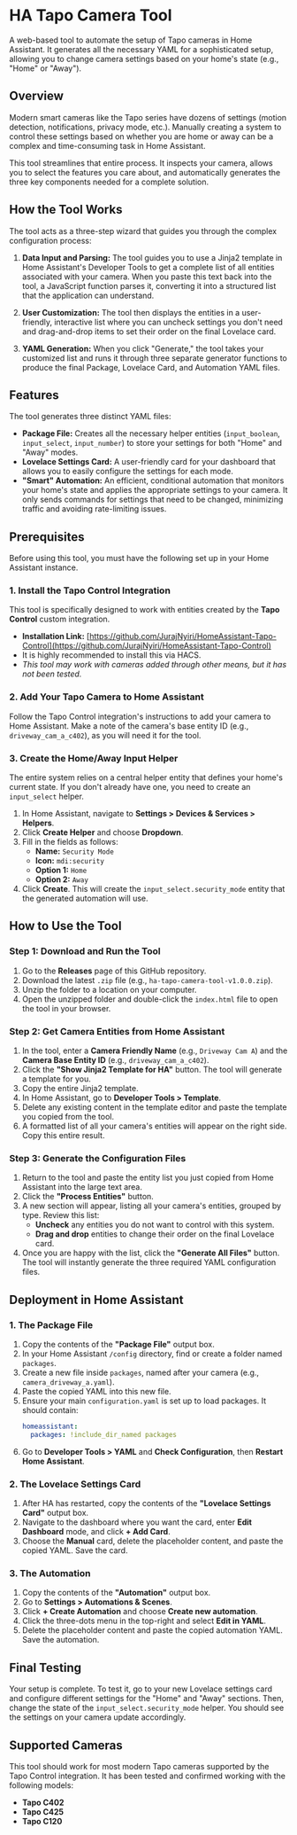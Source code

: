 # HA Tapo Camera Tool

A web-based tool to automate the setup of Tapo cameras in Home Assistant. It generates all the necessary YAML for a sophisticated setup, allowing you to change camera settings based on your home's state (e.g., "Home" or "Away").

## Overview

Modern smart cameras like the Tapo series have dozens of settings (motion detection, notifications, privacy mode, etc.). Manually creating a system to control these settings based on whether you are home or away can be a complex and time-consuming task in Home Assistant.

This tool streamlines that entire process. It inspects your camera, allows you to select the features you care about, and automatically generates the three key components needed for a complete solution.

## How the Tool Works

The tool acts as a three-step wizard that guides you through the complex configuration process:

1.  **Data Input and Parsing:** The tool guides you to use a Jinja2 template in Home Assistant's Developer Tools to get a complete list of all entities associated with your camera. When you paste this text back into the tool, a JavaScript function parses it, converting it into a structured list that the application can understand.

2.  **User Customization:** The tool then displays the entities in a user-friendly, interactive list where you can uncheck settings you don't need and drag-and-drop items to set their order on the final Lovelace card.

3.  **YAML Generation:** When you click "Generate," the tool takes your customized list and runs it through three separate generator functions to produce the final Package, Lovelace Card, and Automation YAML files.

## Features

The tool generates three distinct YAML files:

* **Package File:** Creates all the necessary helper entities (`input_boolean`, `input_select`, `input_number`) to store your settings for both "Home" and "Away" modes.
* **Lovelace Settings Card:** A user-friendly card for your dashboard that allows you to easily configure the settings for each mode.
* **"Smart" Automation:** An efficient, conditional automation that monitors your home's state and applies the appropriate settings to your camera. It only sends commands for settings that need to be changed, minimizing traffic and avoiding rate-limiting issues.

## Prerequisites

Before using this tool, you must have the following set up in your Home Assistant instance.

### 1. Install the Tapo Control Integration

This tool is specifically designed to work with entities created by the **Tapo Control** custom integration.

* **Installation Link:** [https://github.com/JurajNyiri/HomeAssistant-Tapo-Control](https://github.com/JurajNyiri/HomeAssistant-Tapo-Control)
* It is highly recommended to install this via HACS.
* *This tool may work with cameras added through other means, but it has not been tested.*

### 2. Add Your Tapo Camera to Home Assistant

Follow the Tapo Control integration's instructions to add your camera to Home Assistant. Make a note of the camera's base entity ID (e.g., `driveway_cam_a_c402`), as you will need it for the tool.

### 3. Create the Home/Away Input Helper

The entire system relies on a central helper entity that defines your home's current state. If you don't already have one, you need to create an `input_select` helper.

1.  In Home Assistant, navigate to **Settings > Devices & Services > Helpers**.
2.  Click **Create Helper** and choose **Dropdown**.
3.  Fill in the fields as follows:
    * **Name:** `Security Mode`
    * **Icon:** `mdi:security`
    * **Option 1:** `Home`
    * **Option 2:** `Away`
4.  Click **Create**. This will create the `input_select.security_mode` entity that the generated automation will use.

## How to Use the Tool

### Step 1: Download and Run the Tool

1.  Go to the **Releases** page of this GitHub repository.
2.  Download the latest `.zip` file (e.g., `ha-tapo-camera-tool-v1.0.0.zip`).
3.  Unzip the folder to a location on your computer.
4.  Open the unzipped folder and double-click the `index.html` file to open the tool in your browser.

### Step 2: Get Camera Entities from Home Assistant

1.  In the tool, enter a **Camera Friendly Name** (e.g., `Driveway Cam A`) and the **Camera Base Entity ID** (e.g., `driveway_cam_a_c402`).
2.  Click the **"Show Jinja2 Template for HA"** button. The tool will generate a template for you.
3.  Copy the entire Jinja2 template.
4.  In Home Assistant, go to **Developer Tools > Template**.
5.  Delete any existing content in the template editor and paste the template you copied from the tool.
6.  A formatted list of all your camera's entities will appear on the right side. Copy this entire result.

### Step 3: Generate the Configuration Files

1.  Return to the tool and paste the entity list you just copied from Home Assistant into the large text area.
2.  Click the **"Process Entities"** button.
3.  A new section will appear, listing all your camera's entities, grouped by type. Review this list:
    * **Uncheck** any entities you do not want to control with this system.
    * **Drag and drop** entities to change their order on the final Lovelace card.
4.  Once you are happy with the list, click the **"Generate All Files"** button. The tool will instantly generate the three required YAML configuration files.

## Deployment in Home Assistant

### 1. The Package File

1.  Copy the contents of the **"Package File"** output box.
2.  In your Home Assistant `/config` directory, find or create a folder named `packages`.
3.  Create a new file inside `packages`, named after your camera (e.g., `camera_driveway_a.yaml`).
4.  Paste the copied YAML into this new file.
5.  Ensure your main `configuration.yaml` is set up to load packages. It should contain:
    ```yaml
    homeassistant:
      packages: !include_dir_named packages
    ```
6.  Go to **Developer Tools > YAML** and **Check Configuration**, then **Restart Home Assistant**.

### 2. The Lovelace Settings Card

1.  After HA has restarted, copy the contents of the **"Lovelace Settings Card"** output box.
2.  Navigate to the dashboard where you want the card, enter **Edit Dashboard** mode, and click **+ Add Card**.
3.  Choose the **Manual** card, delete the placeholder content, and paste the copied YAML. Save the card.

### 3. The Automation

1.  Copy the contents of the **"Automation"** output box.
2.  Go to **Settings > Automations & Scenes**.
3.  Click **+ Create Automation** and choose **Create new automation**.
4.  Click the three-dots menu in the top-right and select **Edit in YAML**.
5.  Delete the placeholder content and paste the copied automation YAML. Save the automation.

## Final Testing

Your setup is complete. To test it, go to your new Lovelace settings card and configure different settings for the "Home" and "Away" sections. Then, change the state of the `input_select.security_mode` helper. You should see the settings on your camera update accordingly.

## Supported Cameras

This tool should work for most modern Tapo cameras supported by the Tapo Control integration. It has been tested and confirmed working with the following models:

* **Tapo C402**
* **Tapo C425**
* **Tapo C120**
